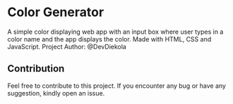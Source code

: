 # Color Generator
A simple color displaying web app with an input box where user types in a color name and the app displays the color. Made with HTML, CSS and JavaScript.
Project Author: @DevDiekola

## Contribution
Feel free to contribute to this project. If you encounter any bug or have any suggestion, kindly open an issue. 
